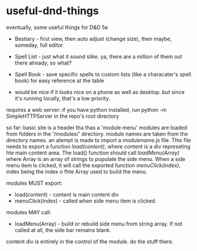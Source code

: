 # useful-dnd-things
eventually, some useful things for D&amp;D 5e

- Bestiary - first view, then auto adjust (change size), then maybe, someday, full editor

- Spell List - just what it sound slike. ya, there are a million of them out there already, so what?

- Spell Book - save specific spells to custom lists (like a characater's spell book) for easy reference at the table

- would be nice if it looks nice on a phone as well as desktop. but since it's running locally, that's a low priority.

requires a web server: if you have python installed, run python -m SimpleHTTPServer in the repo's root directory

so far:
basic site is a header tha thas a 'module menu' modules are loaded from folders in the '/modules/' directory. module names are taken from the directory names. an atempt is made to import a *modulename*.js file. This file needs to export a function *load(content)*, where content is a div represeting hte main content area. The load() function should call *loadMenu(Array)* where Array is an array of strings to populate the side menu. When a side menu item is clicked, it will call the exported function *menuClick(index)*, index being the index o fhte Array used to build the menu.

modules MUST export:
- load(content) - content is main content div
- menuClick(index) - called when side menu item is clicked.

modules MAY call:
- loadMenu(Array) - build or rebuild side menu from string array. If not called at all, the side bar remains blank.

content div is entirely in the control of the module. do the stuff there.
